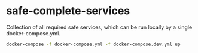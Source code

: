 # safe-complete-services

Collection of all required safe services, which can be run locally by a single docker-compose.yml.

```bash
docker-compose -f docker-compose.yml -f docker-compose.dev.yml up
```

<!-- ## Setup

# Django user for http://localhost:8080/admin/

DJANGO_SUPERUSER_PASSWORD=admin
DJANGO_SUPERUSER_EMAIL=servrox@1337.wf
DJANGO_SUPERUSER_USERNAME=admin

```bash
cp ./safe-client-gateway/.env.sample ./safe-client-gateway/.env
docker-compose up
```

# The Base URL of the Safe Config Service (https://github.com/gnosis/safe-config-service)

CONFIG_SERVICE_URI=http://config-nginx

# The port exposed to the host by the nginx image.

NGINX_HOST_PORT=8090

DJANGO_ALLOWED_HOSTS=".localhost,127.0.0.1,[::1],config-nginx"

cp ./safe-client-gateway/.env.sample ./safe-client-gateway/.dev.env

-> inside safe-client-gateway/nginx/templates/nginx.conf.template use gateway-web instead of web
upstream app_server {
ip_hash; # For load-balancing
server gateway-web:${ROCKET_PORT} fail_timeout=0;
keepalive 32;
}

safe-transaction-service/docker/web/run_web.sh
-> add django account creation

safe-transaction-service/.env.dev
-> add envs

change port for second db to 5432 (transaction-db)

change transaction-redis port to 6380 in yml + ./safe-complete-services/safe-transaction-service/.env.dev

replace db to transaction-db -> DATABASE_URL=psql://postgres:postgres@transaction-db:5433/postgres

     -Q "${WORKER_QUEUES}"

# TODO: remove this line from safe-transaction-service/.env.dev as it should be passed in docker-compose.yaml for each worker instance separatly

WORKER_QUEUES="contracts,tokens"

# TODO

- delete csrf
- fix WORKER_QUEUES -->
